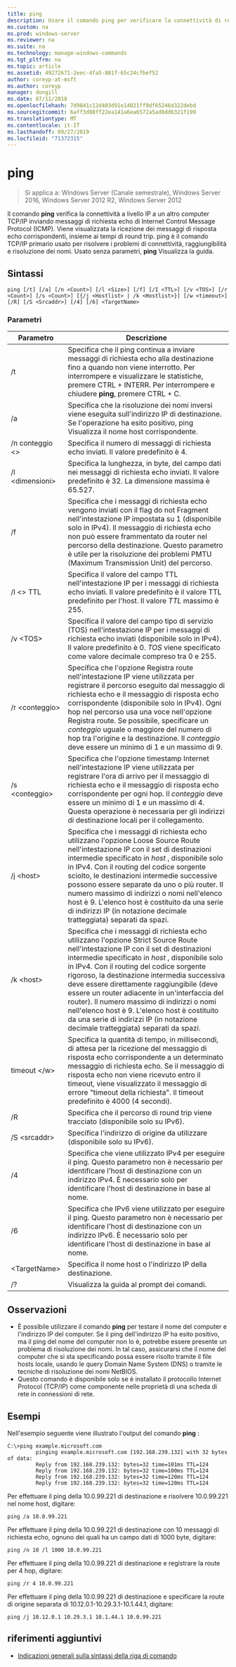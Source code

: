 ```yaml
---
title: ping
description: Usare il comando ping per verificare la connettività di rete.
ms.custom: na
ms.prod: windows-server
ms.reviewer: na
ms.suite: na
ms.technology: manage-windows-commands
ms.tgt_pltfrm: na
ms.topic: article
ms.assetid: 49272671-2eec-4fa5-881f-65c24cfbef52
author: coreyp-at-msft
ms.author: coreyp
manager: dongill
ms.date: 07/11/2018
ms.openlocfilehash: 7d9841c12d403d91e14021ff9df65246d322debd
ms.sourcegitcommit: 6aff3d88ff22ea141a6ea6572a5ad8dd6321f199
ms.translationtype: MT
ms.contentlocale: it-IT
ms.lasthandoff: 09/27/2019
ms.locfileid: "71372315"
---
```

# <a name="ping"></a>ping

>Si applica a: Windows Server (Canale semestrale), Windows Server 2016, Windows Server 2012 R2, Windows Server 2012

Il comando **ping** verifica la connettività a livello IP a un altro computer TCP/IP inviando messaggi di richiesta echo di Internet Control Message Protocol (ICMP). Viene visualizzata la ricezione dei messaggi di risposta echo corrispondenti, insieme ai tempi di round trip. ping è il comando TCP/IP primario usato per risolvere i problemi di connettività, raggiungibilità e risoluzione dei nomi. Usato senza parametri, **ping** Visualizza la guida.

## <a name="syntax"></a>Sintassi

```
ping [/t] [/a] [/n <Count>] [/l <Size>] [/f] [/I <TTL>] [/v <TOS>] [/r <Count>] [/s <Count>] [{/j <Hostlist> | /k <Hostlist>}] [/w <timeout>] [/R] [/S <Srcaddr>] [/4] [/6] <TargetName>
```

### <a name="parameters"></a>Parametri

|Parametro|Descrizione|
|-------|--------|
|/t|Specifica che il ping continua a inviare messaggi di richiesta echo alla destinazione fino a quando non viene interrotto. Per interrompere e visualizzare le statistiche, premere CTRL + INTERR. Per interrompere e chiudere **ping**, premere CTRL + C.|
|/a|Specifica che la risoluzione dei nomi inversi viene eseguita sull'indirizzo IP di destinazione. Se l'operazione ha esito positivo, ping Visualizza il nome host corrispondente.|
|/n conteggio \<\>|Specifica il numero di messaggi di richiesta echo inviati. Il valore predefinito è 4.|
|/l \<dimensioni\>|Specifica la lunghezza, in byte, del campo dati nei messaggi di richiesta echo inviati. Il valore predefinito è 32. La dimensione massima è 65.527.|
|/f|Specifica che i messaggi di richiesta echo vengono inviati con il flag do not Fragment nell'intestazione IP impostata su 1 (disponibile solo in IPv4). Il messaggio di richiesta echo non può essere frammentato da router nel percorso della destinazione. Questo parametro è utile per la risoluzione dei problemi PMTU (Maximum Transmission Unit) del percorso.|
|/I \<\> TTL|Specifica il valore del campo TTL nell'intestazione IP per i messaggi di richiesta echo inviati. Il valore predefinito è il valore TTL predefinito per l'host. Il valore *TTL* massimo è 255.|
|/v \<TOS\>|Specifica il valore del campo tipo di servizio (TOS) nell'intestazione IP per i messaggi di richiesta echo inviati (disponibile solo in IPv4). Il valore predefinito è 0. *TOS* viene specificato come valore decimale compreso tra 0 e 255.|
|/r \<conteggio\>|Specifica che l'opzione Registra route nell'intestazione IP viene utilizzata per registrare il percorso eseguito dal messaggio di richiesta echo e il messaggio di risposta echo corrispondente (disponibile solo in IPv4). Ogni hop nel percorso usa una voce nell'opzione Registra route. Se possibile, specificare un *conteggio* uguale o maggiore del numero di hop tra l'origine e la destinazione. Il *conteggio* deve essere un minimo di 1 e un massimo di 9.|
|/s \<conteggio\>|Specifica che l'opzione timestamp Internet nell'intestazione IP viene utilizzata per registrare l'ora di arrivo per il messaggio di richiesta echo e il messaggio di risposta echo corrispondente per ogni hop. Il *conteggio* deve essere un minimo di 1 e un massimo di 4. Questa operazione è necessaria per gli indirizzi di destinazione locali per il collegamento.|
|/j \<host\>|Specifica che i messaggi di richiesta echo utilizzano l'opzione Loose Source Route nell'intestazione IP con il set di destinazioni intermedie specificato in *host* , disponibile solo in IPv4. Con il routing del codice sorgente sciolto, le destinazioni intermedie successive possono essere separate da uno o più router. Il numero massimo di indirizzi o nomi nell'elenco host è 9. L'elenco host è costituito da una serie di indirizzi IP (in notazione decimale tratteggiata) separati da spazi.|
|/k \<host\>|Specifica che i messaggi di richiesta echo utilizzano l'opzione Strict Source Route nell'intestazione IP con il set di destinazioni intermedie specificato in *host* , disponibile solo in IPv4. Con il routing del codice sorgente rigoroso, la destinazione intermedia successiva deve essere direttamente raggiungibile (deve essere un router adiacente in un'interfaccia del router). Il numero massimo di indirizzi o nomi nell'elenco host è 9. L'elenco host è costituito da una serie di indirizzi IP (in notazione decimale tratteggiata) separati da spazi.|
|timeout \</w\>|Specifica la quantità di tempo, in millisecondi, di attesa per la ricezione del messaggio di risposta echo corrispondente a un determinato messaggio di richiesta echo. Se il messaggio di risposta echo non viene ricevuto entro il timeout, viene visualizzato il messaggio di errore "timeout della richiesta". Il timeout predefinito è 4000 (4 secondi).|
|/R|Specifica che il percorso di round trip viene tracciato (disponibile solo su IPv6).|
|/S \<srcaddr\>|Specifica l'indirizzo di origine da utilizzare (disponibile solo su IPv6).|
|/4|Specifica che viene utilizzato IPv4 per eseguire il ping. Questo parametro non è necessario per identificare l'host di destinazione con un indirizzo IPv4. È necessario solo per identificare l'host di destinazione in base al nome.|
|/6|Specifica che IPv6 viene utilizzato per eseguire il ping. Questo parametro non è necessario per identificare l'host di destinazione con un indirizzo IPv6. È necessario solo per identificare l'host di destinazione in base al nome.|
|\<TargetName\>|Specifica il nome host o l'indirizzo IP della destinazione.|
|/?|Visualizza la guida al prompt dei comandi.|

## <a name="remarks"></a>Osservazioni

-   È possibile utilizzare il comando **ping** per testare il nome del computer e l'indirizzo IP del computer. Se il ping dell'indirizzo IP ha esito positivo, ma il ping del nome del computer non lo è, potrebbe essere presente un problema di risoluzione dei nomi. In tal caso, assicurarsi che il nome del computer che si sta specificando possa essere risolto tramite il file hosts locale, usando le query Domain Name System (DNS) o tramite le tecniche di risoluzione dei nomi NetBIOS.
-   Questo comando è disponibile solo se è installato il protocollo Internet Protocol (TCP/IP) come componente nelle proprietà di una scheda di rete in connessioni di rete.

## <a name="BKMK_Examples"></a>Esempi

Nell'esempio seguente viene illustrato l'output del comando **ping** :

```
C:\>ping example.microsoft.com       
         pinging example.microsoft.com [192.168.239.132] with 32 bytes of data:       
         Reply from 192.168.239.132: bytes=32 time=101ms TTL=124       
         Reply from 192.168.239.132: bytes=32 time=100ms TTL=124       
         Reply from 192.168.239.132: bytes=32 time=120ms TTL=124       
         Reply from 192.168.239.132: bytes=32 time=120ms TTL=124
```

Per effettuare il ping della 10.0.99.221 di destinazione e risolvere 10.0.99.221 nel nome host, digitare:

```
ping /a 10.0.99.221
```

Per effettuare il ping della 10.0.99.221 di destinazione con 10 messaggi di richiesta echo, ognuno dei quali ha un campo dati di 1000 byte, digitare:

```
ping /n 10 /l 1000 10.0.99.221
```

Per effettuare il ping della 10.0.99.221 di destinazione e registrare la route per 4 hop, digitare:

```
ping /r 4 10.0.99.221
```

Per effettuare il ping della 10.0.99.221 di destinazione e specificare la route di origine separata di 10.12.0.1-10.29.3.1-10.1.44.1, digitare:

```
ping /j 10.12.0.1 10.29.3.1 10.1.44.1 10.0.99.221
```

## <a name="additional-references"></a>riferimenti aggiuntivi
-   [Indicazioni generali sulla sintassi della riga di comando](command-line-syntax-key.md)
